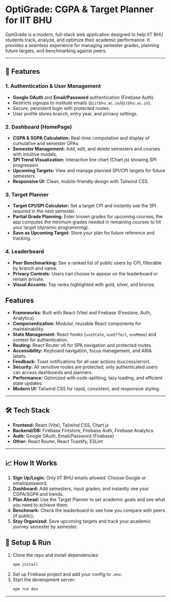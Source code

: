 # OptiGrade: CGPA & Target Planner for IIT BHU

OptiGrade is a modern, full-stack web application designed to help IIT BHU students track, analyze, and optimize their academic performance. It provides a seamless experience for managing semester grades, planning future targets, and benchmarking against peers.

---

## 🚀 Features

### 1. **Authentication & User Management**
- **Google OAuth** and **Email/Password** authentication (Firebase Auth).
- Restricts signups to institute emails (`@iitbhu.ac.in`/`@itbhu.ac.in`).
- Secure, persistent login with protected routes.
- User profile stores branch, entry year, and privacy settings.

### 2. **Dashboard (HomePage)**
- **CGPA & SGPA Calculation:** Real-time computation and display of cumulative and semester GPAs.
- **Semester Management:** Add, edit, and delete semesters and courses with intuitive modals.
- **SPI Trend Visualization:** Interactive line chart (Chart.js) showing SPI progression.
- **Upcoming Targets:** View and manage planned SPI/CPI targets for future semesters.
- **Responsive UI:** Clean, mobile-friendly design with Tailwind CSS.

### 3. **Target Planner**
- **Target CPI/SPI Calculator:** Set a target CPI and instantly see the SPI required in the next semester.
- **Partial Grade Planning:** Enter known grades for upcoming courses; the app computes the minimum grades needed in remaining courses to hit your target (dynamic programming).
- **Save as Upcoming Target:** Store your plan for future reference and tracking.

### 4. **Leaderboard**
- **Peer Benchmarking:** See a ranked list of public users by CPI, filterable by branch and name.
- **Privacy Controls:** Users can choose to appear on the leaderboard or remain private.
- **Visual Accents:** Top ranks highlighted with gold, silver, and bronze.
  
## Features
- **Frameworks:** Built with React (Vite) and Firebase (Firestore, Auth, Analytics).
- **Componentization:** Modular, reusable React components for maintainability.
- **State Management:** React hooks (`useState`, `useEffect`, `useMemo`) and context for authentication.
- **Routing:** React Router v6 for SPA navigation and protected routes.
- **Accessibility:** Keyboard navigation, focus management, and ARIA labels.
- **Feedback:** Toast notifications for all user actions (success/error).
- **Security:** All sensitive routes are protected; only authenticated users can access dashboards and planners.
- **Performance:** Optimized with code-splitting, lazy loading, and efficient state updates.
- **Modern UI:** Tailwind CSS for rapid, consistent, and responsive styling.

---

## 🛠️ Tech Stack

- **Frontend:** React (Vite), Tailwind CSS, Chart.js
- **Backend/DB:** Firebase Firestore, Firebase Auth, Firebase Analytics
- **Auth:** Google OAuth, Email/Password (Firebase)
- **Other:** React Router, React Toastify, ESLint

---

## 📈 How It Works

1. **Sign Up/Login:** Only IIT BHU emails allowed. Choose Google or email/password.
2. **Dashboard:** Add semesters, input grades, and instantly see your CGPA/SGPA and trends.
3. **Plan Ahead:** Use the Target Planner to set academic goals and see what you need to achieve them.
4. **Benchmark:** Check the leaderboard to see how you compare with peers (if public).
5. **Stay Organized:** Save upcoming targets and track your academic journey semester by semester.


## 📝 Setup & Run

1. Clone the repo and install dependencies:
   ```bash
   npm install
   ```
2. Set up Firebase project and add your config to `.env`.
3. Start the development server:
   ```bash
   npm run dev
   ```

---
